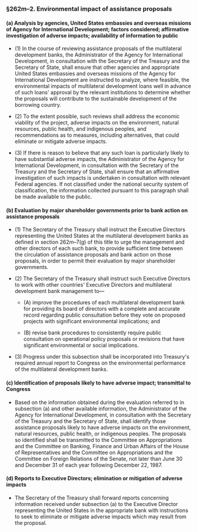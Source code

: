 ### §262m–2. Environmental impact of assistance proposals
#### (a) Analysis by agencies, United States embassies and overseas missions of Agency for International Development; factors considered; affirmative investigation of adverse impacts; availability of information to public
* (1) In the course of reviewing assistance proposals of the multilateral development banks, the Administrator of the Agency for International Development, in consultation with the Secretary of the Treasury and the Secretary of State, shall ensure that other agencies and appropriate United States embassies and overseas missions of the Agency for International Development are instructed to analyze, where feasible, the environmental impacts of multilateral development loans well in advance of such loans' approval by the relevant institutions to determine whether the proposals will contribute to the sustainable development of the borrowing country.

* (2) To the extent possible, such reviews shall address the economic viability of the project, adverse impacts on the environment, natural resources, public health, and indigenous peoples, and recommendations as to measures, including alternatives, that could eliminate or mitigate adverse impacts.

* (3) If there is reason to believe that any such loan is particularly likely to have substantial adverse impacts, the Administrator of the Agency for International Development, in consultation with the Secretary of the Treasury and the Secretary of State, shall ensure that an affirmative investigation of such impacts is undertaken in consultation with relevant Federal agencies. If not classified under the national security system of classification, the information collected pursuant to this paragraph shall be made available to the public.

#### (b) Evaluation by major shareholder governments prior to bank action on assistance proposals
* (1) The Secretary of the Treasury shall instruct the Executive Directors representing the United States at the multilateral development banks as defined in section 262m–7(g) of this title to urge the management and other directors of each such bank, to provide sufficient time between the circulation of assistance proposals and bank action on those proposals, in order to permit their evaluation by major shareholder governments.

* (2) The Secretary of the Treasury shall instruct such Executive Directors to work with other countries' Executive Directors and multilateral development bank management to—

  * (A) improve the procedures of each multilateral development bank for providing its board of directors with a complete and accurate record regarding public consultation before they vote on proposed projects with significant environmental implications; and

  * (B) revise bank procedures to consistently require public consultation on operational policy proposals or revisions that have significant environmental or social implications.


* (3) Progress under this subsection shall be incorporated into Treasury's required annual report to Congress on the environmental performance of the multilateral development banks.

#### (c) Identification of proposals likely to have adverse impact; transmittal to Congress
* Based on the information obtained during the evaluation referred to in subsection (a) and other available information, the Administrator of the Agency for International Development, in consultation with the Secretary of the Treasury and the Secretary of State, shall identify those assistance proposals likely to have adverse impacts on the environment, natural resources, public health, or indigenous peoples. The proposals so identified shall be transmitted to the Committee on Appropriations and the Committee on Banking, Finance and Urban Affairs of the House of Representatives and the Committee on Appropriations and the Committee on Foreign Relations of the Senate, not later than June 30 and December 31 of each year following December 22, 1987.

#### (d) Reports to Executive Directors; elimination or mitigation of adverse impacts
* The Secretary of the Treasury shall forward reports concerning information received under subsection (a) to the Executive Director representing the United States in the appropriate bank with instructions to seek to eliminate or mitigate adverse impacts which may result from the proposal.